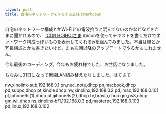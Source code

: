 ```yaml
---
layout: post
title: 自宅のネットワークをメモする意味でMarkdown
---
```


自宅のネットワーク構成とかWi-Fiどの電波拾うと混んでないのかなどなどをたまに聞かれるので、 [ICON HOIHOIさま](http://iconhoihoi.oops.jp/) のiconを使ってテキストを書くだけでネットワーク構成っぽいものを表示してくれるjsを組んでみました。本当は線とか冗長構成とかも書きたいけど、まぁ次回以降のアップデートでやるかもしれません。

今年最後のコーディング。今年もお疲れ様でした、お世話になりました。

<!--break-->

ちなみに31日になって無線LAN組み替えたりしました。はてさて。

<div id="pclink-info">
nw,xinolinx-sub,192.168.0.1
 pn,nec_note,dhcp
 pn,macbook,dhcp
 pd,subpc,dhcp
 pt,kindle,dhcp
nw,xinolinx,192.168.0.2
 pd,imac,192.168.0.101
 pt,iphone6s(1),dhcp
 pt,iphone6s(2),dhcp
 tv,bravia,dhcp
 gm,ps3,dhcp
 gm,wii,dhcp
ns,xinolinx-bf1,192.168.0.3
 pd,masterpc,192.168.0.103
 pd,linux,192.168.0.102
</div>
<div id="pclink"></div>
